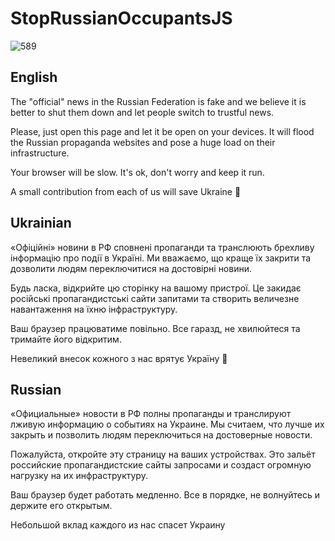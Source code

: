 # StopRussianOccupantsJS

![589](https://user-images.githubusercontent.com/9213670/155880940-03773b1b-25e5-4cc4-a8f1-aa2cbfa55021.jpg)

## English

The "official" news in the Russian Federation is fake and we believe it is better to shut them down and let people switch to trustful news.

Please, just open this page and let it be open on your devices. It will flood the Russian propaganda websites and pose a huge load on their infrastructure.

Your browser will be slow. It's ok, don't worry and keep it run.

A small contribution from each of us will save Ukraine 🙏

## Ukrainian

«Офіційні» новини в РФ сповнені пропаганди та транслюють брехливу інформацію про події в Україні. Ми вважаємо, що краще їх закрити та дозволити людям переключитися на достовірні новини.

Будь ласка, відкрийте цю сторінку на вашому пристрої. Це закидає російські пропагандистські сайти запитами та створить величезне навантаження на їхню інфраструктуру.

Ваш браузер працюватиме повільно. Все гаразд, не хвилюйтеся та тримайте його відкритим.

Невеликий внесок кожного з нас врятує Україну 🙏

## Russian

«Официальные» новости в РФ полны пропаганды и транслируют лживую информацию о событиях на Украине. Мы считаем, что лучше их закрыть и позволить людям переключиться на достоверные новости.

Пожалуйста, откройте эту страницу на ваших устройствах. Это зальёт российские пропагандистские сайты запросами и создаст огромную нагрузку на их инфраструктуру.

Ваш браузер будет работать медленно. Все в порядке, не волнуйтесь и держите его открытым.

Небольшой вклад каждого из нас спасет Украину 
